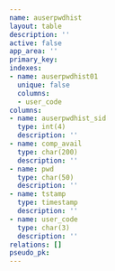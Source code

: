 ```yaml
---
name: auserpwdhist
layout: table
description: ''
active: false
app_area: ''
primary_key: 
indexes:
- name: auserpwdhist01
  unique: false
  columns:
  - user_code
columns:
- name: auserpwdhist_sid
  type: int(4)
  description: ''
- name: comp_avail
  type: char(200)
  description: ''
- name: pwd
  type: char(50)
  description: ''
- name: tstamp
  type: timestamp
  description: ''
- name: user_code
  type: char(3)
  description: ''
relations: []
pseudo_pk: 
---
```


